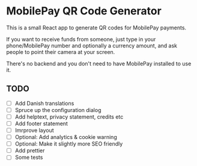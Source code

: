 # MobilePay QR Code Generator

This is a small React app to generate QR codes for MobilePay payments. 

If you want to receive funds from someone, just type in your phone/MobilePay number
and optionally a currency amount, and ask people to point their camera at your screen.

There's no backend and you don't need to have MobilePay installed to use it.

## TODO

- [ ] Add Danish translations
- [ ] Spruce up the configuration dialog
- [ ] Add helptext, privacy statement, credits etc
- [ ] Add footer statement
- [ ] Imrprove layout
- [ ] Optional: Add analytics & cookie warning
- [ ] Optional: Make it slightly more SEO friendly
- [ ] Add prettier
- [ ] Some tests
